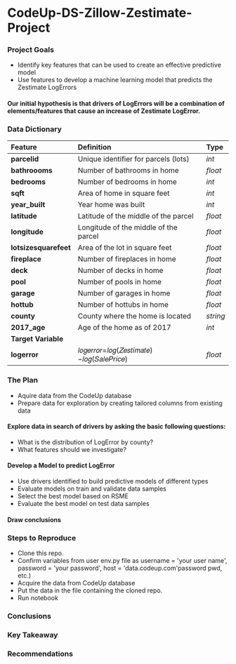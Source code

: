 # CodeUp-DS-Zillow-Zestimate-Project

### Project Goals
* Identify key features that can be used to create an effective predictive model
* Use features to develop a machine learning model that predicts the Zestimate LogErrors

#### Our initial hypothesis is that drivers of LogErrors will be a combination of elements/features that cause an increase of Zestimate LogError.

### Data Dictionary
| Feature | Definition | Type |
|:--------|:-----------|:-------
|**parcelid**|  Unique identifier for parcels (lots) | *int*|
| **bathroooms** |  Number of bathrooms in home |*float*|
| **bedrooms** | Number of bedrooms in home |*int*|
|**sqft**| Area of home in square feet | *int*|
|**year_built**| Year home was built| *int*|
|**latitude**| Latitude of the middle of the parcel | *float*|
|**longitude**| Longitude of the middle of the parcel | *float*|
|**lotsizesquarefeet**|  Area of the lot in square feet | *float*|
|**fireplace**| Number of fireplaces in home | *float*|
|**deck**| Number of decks in home | *float*|
|**pool**| Number of pools in home | *float*|
|**garage**| Number of garages in home | *float*|
|**hottub**| Number of hottubs in home | *float*|
|**county**| County where the home is located | *string*|
|**2017_age**| Age of the home as of 2017 | *int*|
|**Target Variable**
|**logerror**| 𝑙𝑜𝑔𝑒𝑟𝑟𝑜𝑟=𝑙𝑜𝑔(𝑍𝑒𝑠𝑡𝑖𝑚𝑎𝑡𝑒)−𝑙𝑜𝑔(𝑆𝑎𝑙𝑒𝑃𝑟𝑖𝑐𝑒) | *float* |



### The Plan
* Aquire data from the CodeUp database
* Prepare data for exploration by creating tailored columns from existing data

#### Explore data in search of drivers by asking the basic following questions:

* What is the distribution of LogError by county?
* What features should we investigate?

#### Develop a Model to predict LogError

* Use drivers identified to build predictive models of different types
* Evaluate models on train and validate data samples
* Select the best model based on RSME
* Evaluate the best model on test data samples

#### Draw conclusions

### Steps to Reproduce
* Clone this repo.
* Confirm variables from user env.py file as
        username = 'your user name', 
        password = 'your password', 
        host = 'data.codeup.com'password pwd, etc.)
* Acquire the data from CodeUp database
* Put the data in the file containing the cloned repo.
* Run notebook
### Conclusions



### Key Takeaway


### Recommendations

